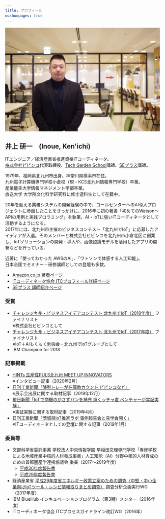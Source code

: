 ```yaml
---
title: プロフィール
noshowpages: true
---
```


![IMGP0042](assets/IMGP0042.JPG)

## 井上 研一　(Inoue, Ken'ichi)

ITエンジニア／経済産業省推進資格ITコーディネータ。  
[株式会社ビビンコ](https://vivinko.com)代表取締役、[Tech Garden School](https://techgardenschool.com)講師、[SEプラス](https://www.seplus.jp/dokushuzemi/)講師。

1979年、福岡県北九州市出身。神奈川県横浜市在住。  
九州電子計算機専門学校小倉校（現・KCS北九州情報専門学校）卒業。  
産業能率大学情報マネジメント学部卒業。  
放送大学 大学院文化科学研究科に修士選科生として在籍中。

20年を超える業務システムの開発経験の中で、コールセンターへのAI導入プロジェクトに参画したことをきっかけに、2016年に初の著書「初めてのWatson～APIの用例と実践プロラミング」を執筆。AI・IoTに強いITコーディネータとして活動するようになる。  
2017年には、北九州市主催のビジネスコンテスト「北九州でIoT」に応募したアイディアが入選。そのメンバーと株式会社ビビンコを北九州市小倉北区に創業し、IoTソリューションの開発・導入や、画像認識モデルを活用したアプリの開発などを行っている。

近著に「使ってわかった AWSのAI」、「ワトソンで体感する人工知能」。  
日本全国でセミナー・研修講師としての登壇も多数。

- [Amazon.co.jp 著者ページ](https://www.amazon.co.jp/~/e/B01M0RV6DK)
- [ITコーディネータ協会 ITCプロフィール詳細ページ](https://itca.force.com/itcpprofiledetailpage?p=9u0ysXWgzJ0YiOCxDAGD%2BPdNsIXUsgnUHgmdvvspwvpkcbl9lxM1CcFWeUvIyiKqImrcMquzgFkhQ5BgdxZvKyBOZvb6ucJC7KXJpcusECEIhMfY2J8VQOpJBkGwksrX%2BeDtpkzY1PagXQ7dYE53Y2GaVMSVYKfqxBeU7w9Lu3vpBJf9CPz%2F%2BpMx%2Fq0L0mhmRwpdvzY52ceH9sbJnQy111WJNoP2bRFCg6Q8tg8ps1PXvUwOmUGS%2BKeIMHoCiyLJBisMSuF3LEA1uFY4rh3MbY9%2Br2S0IvW93TcJz4hsAMg3DuOOy0e66qWb1%2Fg9SpGeIKbKxEOX2Kl6HirhPTuStMnEDmsCSvi8hqhIy5HVPR0YE4N4L9o7p4XUoZwW%2Bsc7jnWcByPzIBkThzTgC%2BxkIfjFc5t0gVJSumYE%2FLYSsVA%3D)
- [SEプラス 講師紹介ページ](https://www.seplus.jp/dokushuzemi/koushi/%E4%BA%95%E4%B8%8A%E3%80%80%E7%A0%94%E4%B8%80.html)

### 受賞

- [チャレンジ九州・ビジネスアイデアコンテスト 北九州でIoT（2018年度）](http://www.kitakyushu-iot.com/2018/) ファイナリスト  
  ※株式会社ビビンコとして
- [チャレンジ九州・ビジネスアイデアコンテスト 北九州でIoT（2017年度）](http://www.kitakyushu-iot.com/2017/) ファイナリスト  
  ※IoT＋AIもくもく勉強会・北九州でIoTグループとして
- IBM Champion for 2018

### 記事掲載

- [HINTs 生産性PULS北九州 MEET UP INNOVATORS](http://ssl.city.kitakyushu.lg.jp/page/seisansei-up/innovators/05.html)  
  ※インタビュー記事（2020年2月）
- [日刊工業新聞「陳列トレーが在庫数カウント ビビンコなど」](https://www.nikkan.co.jp/articles/view/00540284)  
  ※展示会出展に関する取材記事（2019年12月）
- [毎日新聞「IoTで商機のがさずパンを補充 焼くッチャ君 ベンチャーが実証実験」](https://mainichi.jp/articles/20190406/k00/00m/020/111000c)  
  ※実証実験に関する取材記事（2019年4月）
- [日刊工業新聞「茨城県IoT推進ラボ 事例報告会と見学会開く」](https://www.nikkan.co.jp/articles/view/503986)  
  ※ITコーディネータとしての登壇に関する記事（2019年1月）

### 委員等

- 文部科学省委託事業 学校法人中央情報学園 早稲田文理専門学校「専修学校による地域産業中核的人材養成事業」人工知能（AI）分野中核的人材育成のための首都圏産学連携協議会 委員（2017～2019年度）
  - [平成30年度報告書](http://wbc.ac.jp/h30ai-monka/)
  - [平成29年度報告書](http://wbc.ac.jp/h29ai-monka/)
- 経済産業省 [平成29年度省エネルギー政策立案のための調査（中堅・中小企業向けIoTツール・レシピ情報取りまとめ調査）](http://www.meti.go.jp/policy/mono_info_service/mono/smart_mono/index.html) 調査分析企画実行WG（2017年度）
- IBM BlueHub インキュベーションプログラム（第3期）メンター（2016年度）
- ITコーディネータ協会 ITCプロセスガイドライン改訂WG（2016年）